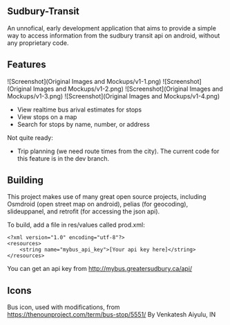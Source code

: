 Sudbury-Transit
---------------

An unnofical, early development application that aims to provide a simple way to access information from the sudbury transit api on android, without any proprietary code.

Features
--------

![Screenshot](Original Images and Mockups/v1-1.png)
![Screenshot](Original Images and Mockups/v1-2.png)
![Screenshot](Original Images and Mockups/v1-3.png)
![Screenshot](Original Images and Mockups/v1-4.png)

- View realtime bus arival estimates for stops
- View stops on a map
- Search for stops by name, number, or address

Not quite ready:
- Trip planning (we need route times from the city). The current code for this feature is in the dev branch.

Building
--------

This project makes use of many great open source projects, including Osmdroid (open street map on android), pelias (for geocoding), slideuppanel, and retrofit (for accessing the json api).

To build, add a file in res/values called prod.xml:

```
<?xml version="1.0" encoding="utf-8"?>
<resources>
    <string name="mybus_api_key">[Your api key here]</string>
</resources>
```

You can get an api key from http://mybus.greatersudbury.ca/api/


Icons
------
Bus icon, used with modifications, from
https://thenounproject.com/term/bus-stop/5551/
By Venkatesh Aiyulu, IN
